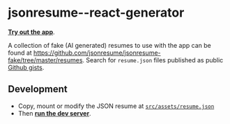 # jsonresume--react-generator

[**Try out the app**](https://chrjl.github.io/jsonresume--react-generator).

A collection of fake (AI generated) resumes to use with the app can be found at <https://github.com/jsonresume/jsonresume-fake/tree/master/resumes>. Search for `resume.json` files published as public [Github gists](https://gist.github.com/search?q=resume.json).

## Development

- Copy, mount or modify the JSON resume at [`src/assets/resume.json`](src/assets/resume.json)
- Then [**run the dev server**](docs/dev-server.md).

